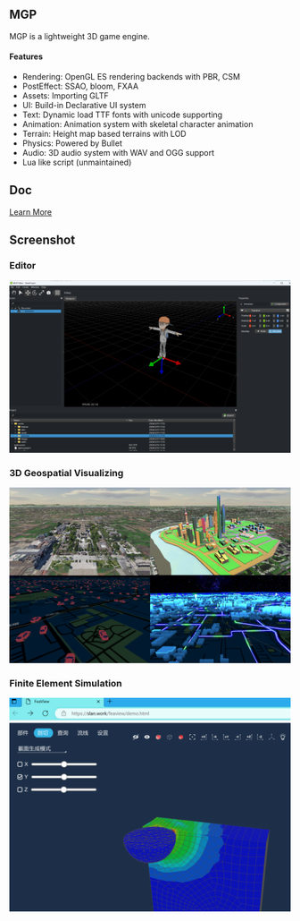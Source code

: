 
## MGP

MGP is a lightweight 3D game engine.


#### Features

- Rendering: OpenGL ES rendering backends with PBR, CSM
- PostEffect: SSAO, bloom, FXAA
- Assets: Importing GLTF
- UI: Build-in Declarative UI system
- Text: Dynamic load TTF fonts with unicode supporting
- Animation: Animation system with skeletal character animation
- Terrain: Height map based terrains with LOD
- Physics: Powered by Bullet
- Audio: 3D audio system with WAV and OGG support
- Lua like script (unmaintained)

## Doc
[Learn More](doc/index.md)


## Screenshot
### Editor
![image](screenshot/editor.png)

### 3D Geospatial Visualizing
![image](screenshot/mgpEarth.png)

### Finite Element Simulation
![image](screenshot/feaView.png)
